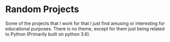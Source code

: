 # Random Projects

Some of the projects that I work for that I just find amusing or interesting for educational purposes.
There is no theme, except for them just being related to Python (Primarily built on python 3.6).
